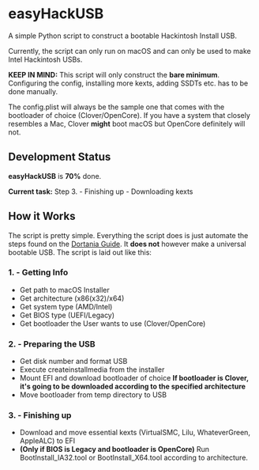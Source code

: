 # easyHackUSB
A simple Python script to construct a bootable Hackintosh Install USB.

Currently, the script can only run on macOS and can only be used to make Intel Hackintosh USBs.

**KEEP IN MIND:** This script will only construct the **bare minimum**. Configuring the config, installing more kexts, adding SSDTs etc. has to be done manually.

The config.plist will always be the sample one that comes with the bootloader of choice (Clover/OpenCore).
If you have a system that closely resembles a Mac, Clover **might** boot macOS but OpenCore definitely will not.
## Development Status
**easyHackUSB** is **70%** done.

**Current task:** Step 3. - Finishing up - Downloading kexts

## How it Works
The script is pretty simple.
Everything the script does is just automate the steps found on the [Dortania Guide](https://dortania.gitbook.io).
It **does not** however make a universal bootable USB.
The script is laid out like this:
### 1. - Getting Info
* Get path to macOS Installer
* Get architecture (x86(x32)/x64)
* Get system type (AMD/Intel)
* Get BIOS type (UEFI/Legacy)
* Get bootloader the User wants to use (Clover/OpenCore)
### 2. - Preparing the USB
* Get disk number and format USB
* Execute createinstallmedia from the installer
* Mount EFI and download bootloader of choice **If bootloader is Clover, it's going to be downloaded according to the specified architecture**
* Move bootloader from temp directory to USB
### 3. - Finishing up
* Download and move essential kexts (VirtualSMC, Lilu, WhateverGreen, AppleALC) to EFI
* **(Only if BIOS is Legacy and bootloader is OpenCore)** Run BootInstall_IA32.tool or BootInstall_X64.tool according to architecture.
